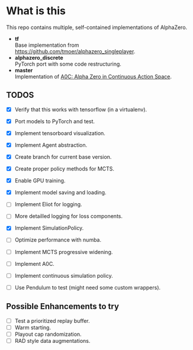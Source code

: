 # What is this
This repo contains multiple, self-contained implementations of AlphaZero. 

* **tf**   
    Base implementation from https://github.com/tmoer/alphazero_singleplayer.  
* **alphazero_discrete**  
    PyTorch port with some code restructuring.  
* **master**  
    Implementation of [A0C: Alpha Zero in Continuous Action Space](https://arxiv.org/pdf/1805.09613.pdf).


## TODOS
- [x] Verify that this works with tensorflow (in a virtualenv).
- [x] Port models to PyTorch and test.
- [x] Implement tensorboard visualization.
- [x] Implement Agent abstraction.
- [x] Create branch for current base version.
- [x] Create proper policy methods for MCTS.
- [x] Enable GPU training.
- [x] Implement model saving and loading.
- [ ] Implement Eliot for logging.
- [ ] More detailled logging for loss components.
- [x] Implement SimulationPolicy.
- [ ] Optimize performance with numba.

- [ ] Implement MCTS progressive widening.
- [ ] Implement A0C.
- [ ] Implement continuous simulation policy.
- [ ] Use Pendulum to test (might need some custom wrappers).


## Possible Enhancements to try
- [ ] Test a prioritized replay buffer.
- [ ] Warm starting.
- [ ] Playout cap randomization.
- [ ] RAD style data augmentations.

